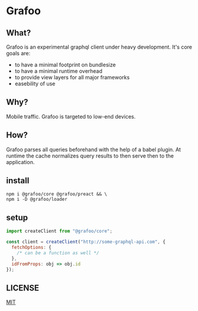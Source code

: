 # Grafoo

## What?

Grafoo is an experimental graphql client under heavy development. It's core goals are:

* to have a minimal footprint on bundlesize
* to have a minimal runtime overhead
* to provide view layers for all major frameworks
* easebility of use

## Why?

Mobile traffic. Grafoo is targeted to low-end devices.

## How?

Grafoo parses all queries beforehand with the help of a babel plugin. At runtime the cache normalizes query results to then serve then to the application.

## install

```shell
npm i @grafoo/core @grafoo/preact && \
npm i -D @grafoo/loader
```

## setup

```js
import createClient from "@grafoo/core";

const client = createClient("http://some-graphql-api.com", {
  fetchOptions: {
    /* can be a function as well */
  },
  idFromProps: obj => obj.id
});
```

## LICENSE

[MIT](https://github.com/malbernaz/grafoo/blob/master/LICENSE)
